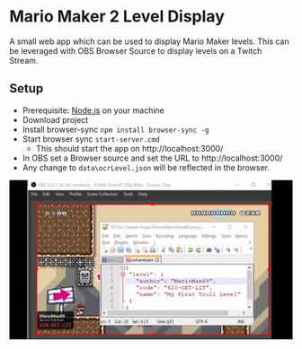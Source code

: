 # Mario Maker 2 Level Display
A small web app which can be used to display Mario Maker levels. This can be leveraged with OBS Browser Source to display levels on a Twitch Stream.


## Setup
- Prerequisite: [Node.js](https://nodejs.org/en/) on your machine
- Download project
- Install browser-sync `npm install browser-sync -g`
- Start browser sync `start-server.cmd`
   - This should start the app on http://localhost:3000/
- In OBS set a Browser source and set the URL to http://localhost:3000/
- Any change to `data\ocrLevel.json` will be reflected in the browser.

![](example.gif)
